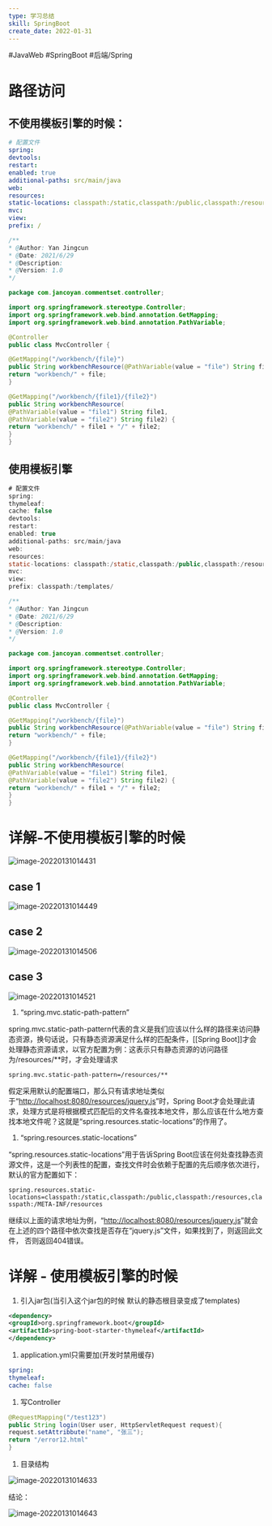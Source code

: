```yaml
---
type: 学习总结
skill: SpringBoot
create_date: 2022-01-31
---
```


#JavaWeb #SpringBoot #后端/Spring

# 路径访问

## **不使用模板引擎的时候：**

```yaml
# 配置文件
spring:
devtools:
restart:
enabled: true
additional-paths: src/main/java
web:
resources:
static-locations: classpath:/static,classpath:/public,classpath:/resources,classpath:/META-INF/resources
mvc:
view:
prefix: /
```

```java
/**
* @Author: Yan Jingcun
* @Date: 2021/6/29
* @Description:
* @Version: 1.0
*/

package com.jancoyan.commentset.controller;

import org.springframework.stereotype.Controller;
import org.springframework.web.bind.annotation.GetMapping;
import org.springframework.web.bind.annotation.PathVariable;

@Controller
public class MvcController {

@GetMapping("/workbench/{file}")
public String workbenchResource(@PathVariable(value = "file") String file) {
return "workbench/" + file;
}

@GetMapping("/workbench/{file1}/{file2}")
public String workbenchResource(
@PathVariable(value = "file1") String file1,
@PathVariable(value = "file2") String file2) {
return "workbench/" + file1 + "/" + file2;
}
}
```

## **使用模板引擎**

```java
# 配置文件
spring:
thymeleaf:
cache: false
devtools:
restart:
enabled: true
additional-paths: src/main/java
web:
resources:
static-locations: classpath:/static,classpath:/public,classpath:/resources,classpath:/META-INF/resources
mvc:
view:
prefix: classpath:/templates/
```

```java
/**
* @Author: Yan Jingcun
* @Date: 2021/6/29
* @Description:
* @Version: 1.0
*/

package com.jancoyan.commentset.controller;

import org.springframework.stereotype.Controller;
import org.springframework.web.bind.annotation.GetMapping;
import org.springframework.web.bind.annotation.PathVariable;

@Controller
public class MvcController {

@GetMapping("/workbench/{file}")
public String workbenchResource(@PathVariable(value = "file") String file) {
return "workbench/" + file;
}

@GetMapping("/workbench/{file1}/{file2}")
public String workbenchResource(
@PathVariable(value = "file1") String file1,
@PathVariable(value = "file2") String file2) {
return "workbench/" + file1 + "/" + file2;
}
}
```

# 详解-不使用模板引擎的时候

![image-20220131014431](http://blog.evilemperor.top/upload/2022/07/image-20220131014431.png)

## case 1

![image-20220131014449](http://blog.evilemperor.top/upload/2022/07/image-20220131014449.png)

## case 2

![image-20220131014506](http://blog.evilemperor.top/upload/2022/07/image-20220131014506.png)

## case 3

![image-20220131014521](http://blog.evilemperor.top/upload/2022/07/image-20220131014521.png)

1.  “spring.mvc.static-path-pattern”

spring.mvc.static-path-pattern代表的含义是我们应该以什么样的路径来访问静态资源，换句话说，只有静态资源满足什么样的匹配条件，[[Spring Boot]]才会处理静态资源请求，以官方配置为例：这表示只有静态资源的访问路径为/resources/**时，才会处理请求

`spring.mvc.static-path-pattern=/resources/**`

假定采用默认的配置端口，那么只有请求地址类似于“[http://localhost:8080/resources/jquery.js](http://localhost:8080/resources/jquery.js)”时，Spring Boot才会处理此请求，处理方式是将根据模式匹配后的文件名查找本地文件，那么应该在什么地方查找本地文件呢？这就是“spring.resources.static-locations”的作用了。

1.  “spring.resources.static-locations”

“spring.resources.static-locations”用于告诉Spring Boot应该在何处查找静态资源文件，这是一个列表性的配置，查找文件时会依赖于配置的先后顺序依次进行，默认的官方配置如下：

`spring.resources.static-locations=classpath:/static,classpath:/public,classpath:/resources,classpath:/META-INF/resources`

继续以上面的请求地址为例，“[http://localhost:8080/resources/jquery.js](http://localhost:8080/resources/jquery.js)”就会在上述的四个路径中依次查找是否存在“jquery.js”文件，如果找到了，则返回此文件， 否则返回404错误。

# 详解 - 使用模板引擎的时候

1.  引入jar包(当引入这个jar包的时候 默认的静态根目录变成了templates)

```xml
<dependency>
<groupId>org.springframework.boot</groupId>
<artifactId>spring-boot-starter-thymeleaf</artifactId>
</dependency>
```

1.  application.yml只需要加(开发时禁用缓存)

```yaml
spring:
thymeleaf:
cache: false
```

1.  写Controller

```java
@RequestMapping("/test123")
public String login(User user, HttpServletRequest request){
request.setAttribbute("name", "张三");
return "/error12.html"
}
```

1.  目录结构

![image-20220131014633](http://blog.evilemperor.top/upload/2022/07/image-20220131014633.png)

结论：

![image-20220131014643](http://blog.evilemperor.top/upload/2022/07/image-20220131014643.png)
